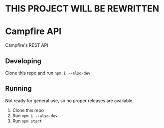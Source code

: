# THIS PROJECT WILL BE REWRITTEN

# Campfire API 
Campfire's REST API

## Developing
Clone this repo and run `npm i --also-dev` 

## Running
Not ready for general use, so no proper releases are available. 
1. Clone this repo
2. Run `npm i --also-dev` 
4. Run `npm start`
